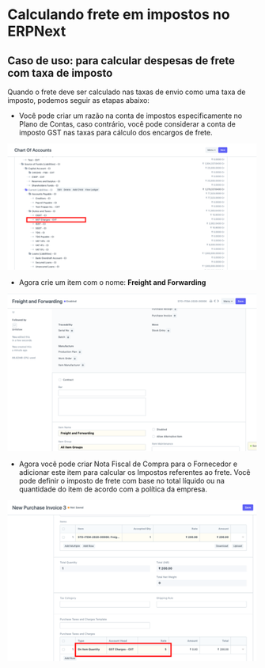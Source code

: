 # Calculando frete em impostos no ERPNext



## **Caso de uso: para calcular despesas de frete com taxa de imposto**

  
Quando o frete deve ser calculado nas taxas de envio como uma taxa de imposto, podemos seguir as etapas abaixo:    
* Você pode criar um razão na conta de impostos especificamente no Plano de Contas, caso contrário, você pode considerar a conta de imposto GST nas taxas para cálculo dos encargos de frete.

  
![](/files/4GSyff2.png)  
* Agora crie um item com o nome: **Freight and Forwarding**

![](/files/xOovUcM.png)   
* Agora você pode criar Nota Fiscal de Compra para o Fornecedor e adicionar este item para calcular os Impostos referentes ao frete. Você pode definir o imposto de frete com base no total líquido ou na quantidade do item de acordo com a política da empresa.

  
![](/files/2Nh2r9p.png)    
  





